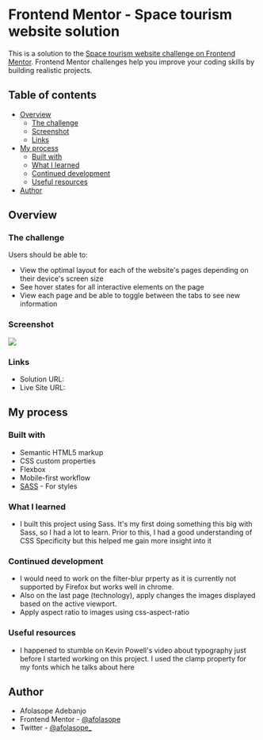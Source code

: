 # Frontend Mentor - Space tourism website solution

This is a solution to the [Space tourism website challenge on Frontend Mentor](https://www.frontendmentor.io/challenges/space-tourism-multipage-website-gRWj1URZ3). Frontend Mentor challenges help you improve your coding skills by building realistic projects.

## Table of contents

- [Overview](#overview)
  - [The challenge](#the-challenge)
  - [Screenshot](#screenshot)
  - [Links](#links)
- [My process](#my-process)
  - [Built with](#built-with)
  - [What I learned](#what-i-learned)
  - [Continued development](#continued-development)
  - [Useful resources](#useful-resources)
- [Author](#author)

## Overview

### The challenge

Users should be able to:

- View the optimal layout for each of the website's pages depending on their device's screen size
- See hover states for all interactive elements on the page
- View each page and be able to toggle between the tabs to see new information

### Screenshot

![](./screenshot.jpg)

### Links

- Solution URL: [](https://www.frontendmentor.io/solutions/response-space-tourism-website-using-sass-preprocessor-LfEX87vM_)
- Live Site URL: [](https://afolasope.github.io/responsive-space-tourism-website/starter-code/index.html)

## My process

### Built with

- Semantic HTML5 markup
- CSS custom properties
- Flexbox
- Mobile-first workflow
- [SASS](https://sass-lang.com/) - For styles

### What I learned

- I built this project using Sass. It's my first doing something this big with Sass, so I had a lot to learn. Prior to this, I had a good understanding of CSS Specificity but this helped me gain more insight into it

### Continued development

- I would need to work on the filter-blur prperty as it is currently not supported by Firefox but works well in chrome.
- Also on the last page (technology), apply changes the images displayed based on the active viewport.
- Apply aspect ratio to images using css-aspect-ratio

### Useful resources

- I happened to stumble on Kevin Powell's video about typography just before I started working on this project. I used the clamp property for my fonts which he talks about here [](https://www.youtube.com/watch?v=wARbgs5Fmuw)

## Author

- Afolasope Adebanjo
- Frontend Mentor - [@afolasope](https://www.frontendmentor.io/profile/afolasope)
- Twitter - [@afolasope\_](https://twitter.com/afolasope_)
